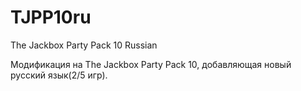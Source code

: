 # TJPP10ru
The Jackbox Party Pack 10 Russian

Модификация на The Jackbox Party Pack 10, добавляющая новый русский язык(2/5 игр).
